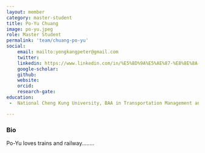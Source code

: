 ```yaml
---
layout: member
category: master-student
title: Po-Yu Chuang
image: po-yu.jpeg
role: Master Student
permalink: 'team/chuang-po-yu'
social:
    email: mailto:yongkangpeter@gmail.com
    twitter:
    linkedin: https://www.linkedin.com/in/%E5%8D%9A%E5%AE%87-%E8%8E%8A-65772416b?utm_source=share&utm_campaign=share_via&utm_content=profile&utm_medium=android_app 
    google-scholar:
    github: 
    website: 
    orcid: 
    research-gate: 
education:
 -  National Cheng Kung University, BAA in Transportation Management and Science (2022)

---
```


<h3>Bio</h3>
Po-Yu loves trains and railway........
